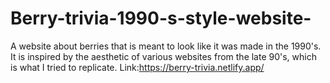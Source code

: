 # Berry-trivia-1990-s-style-website-
A website about berries that is meant to look like it was made in the 1990's. It is inspired by the aesthetic of various websites from the late 90's, which is what I tried to replicate.
Link:https://berry-trivia.netlify.app/
